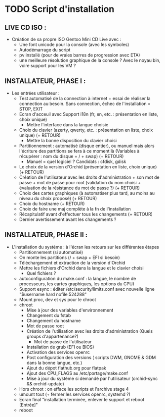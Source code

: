 # TODO Script d'installation

## LIVE CD ISO :
* Création de sa propre ISO Gentoo Mini CD Live avec :
  * Une font unicode pour la console (avec les symboles)
  * Autodémarrage du script
  * pv installé (pour de vraies barres de progression avec ETA)
  * une meilleure résolution graphique de la console ? Avec le noyau bin, voire support pour les VM ?

## INSTALLATEUR, PHASE I :
* Les entrées utilisateur :
  * Test automatisé de la connection à internet + essai de réaliser la connection au besoin. Sans connection, échec de l'installation = STOP, EXIT
  * Ecran d'acceuil avec Support i18n (fr, en, etc. : présentation en liste, choix unique)
    * Mettre l'interface dans la langue choisie
  * Choix du clavier (azerty, qwerty, etc. : présentation en liste, choix unique) (+ RETOUR)
    * Mettre la bonne disposition du clavier choisi
  * Partitionnement : automatisé (disque entier), ou manuel mais alors l'écriture des partitions se fera à ce moment là (Variables à récupérer : nom du disque + / + swap) (+ RETOUR)
    * Manuel = quel logiciel ? Candidats : cfdisk, gdisk
  * Le choix de la version d'Orchid (présentation en liste, choix unique) (+ RETOUR)
  * Création de l'utilisateur avec les droits d'administration + son mot de passe + mot de passe pour root (validation du nom choisi + évaluation de la résistance du mot de passe ?) (+ RETOUR)
  * Choix des cartes graphiques (à automatiser plus tard, au moins au niveau du choix proposé) (+ RETOUR)
  * Choix du hostname (+ RETOUR)
  * Choix de faire une maj complète à la fn de l'installation
  * Récapitulatif avant d'effectuer tous les changements (+ RETOUR)
  * Dernier avertissement avant les changements ?
## INSTALLATEUR, PHASE II :
* L'installation du système : à l'écran les retours sur les différentes étapes
  * Partitionnement (si automatisé)
  * On monte les partitions (/ + swap + EFI si besoin)
  * Téléchargement et extraction de la version d'Orchid
  * Mettre les fichiers d'Orchid dans la langue et le clavier choisi
    * Quel fichiers ?
  * autoconfiguration du make.conf : la langue, le nombre de processeurs, les cartes graphiques, les options du CPU)
  * Support esync : éditer /etc/security/limits.conf avec nouvelle ligne "$username hard nofile 524288"
  * Mount proc, dev et sys pour le chroot
  * chroot
    * Mise à jour des variables d'environnement
    * Changement du fstab
    * Changement du hostname
    * Mot de passe root
    * Création de l'utilisation avec les droits d'administration (Quels groups d'appartenance?)
      * Mot de passe de l'utilisateur
    * Installation de grub (EFI ou BIOS)
    * Activation des services openrc
    * Post configuration des versions ( scripts DWM, GNOME & GDM dans la bonne langue, etc.)
    * Ajout du dépot flathub.org pour flatpak
    * Ajout des CPU_FLAGS au /etc/portage/make.conf
    * Mise à jour du système si demandé par l'utilisateur (orchid-sync && orchid-update)
  * Hors chroot : on efface les scripts et l'archive stage 4
  * umount tout (+ fermer les services openrc, systemd ?)
  * Ecran final "installation terminée, enlever le support et reboot [Entrée]"
  * reboot
